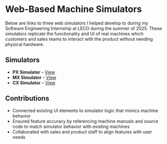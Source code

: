 # Web-Based Machine Simulators

Below are links to three web simulators I helped develop to during my Software Engineering Internship at LECO during the summer of 2025. These simulators replicate the functionality and UI of real machines which customers and sales teams to interact with the product without needing physical hardware.

## Simulators

- **PX Simulator** – [View](https://pxsim.lecosoftware.com)
- **MX Simulator** – [View](https://mxsim.lecosoftware.com)
- **CX Simulator** – [View](https://cxsim.lecosoftware.com)

## Contributions

- Connected existing UI elements to simulator logic that mimics machine behavior
- Ensured feature accuracy by referencing machine manuals and source code to match simulator behavior with existing machines
- Collaborated with sales and product staff to align features with user needs

